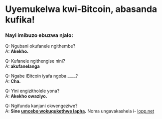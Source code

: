 # Uyemukelwa kwi-Bitcoin, abasanda kufika!

<LanguageDropdown/>

### Nayi imibuzo ebuzwa njalo:

Q: Ngubani okufanele ngithembe?  
A: **Akekho.**

Q: Kufanele ngithengise nini?  
A: **akufanelanga**

Q: Ngabe iBitcoin iyafa ngoba ____?  
A: **Cha.**

Q: Yini engizitholele yona?  
A: **Akekho owaziyo.**


Q: Ngifunda kanjani okwengeziwe?  
A: **Sine [umcebo wokuqukethwe lapha](/translations).** Noma ungavakashela i- [lopp.net](https://www.lopp.net/bitcoin-information.html)